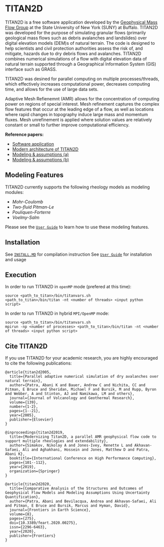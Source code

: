 # TITAN2D

TITAN2D is a free software application developed by the [Geophysical Mass Flow Group](http://www.gmfg.buffalo.edu/index.php) at the State University of New York (SUNY) at Buffalo. 
TITAN2D was developed for the purpose of simulating granular flows (primarily geological mass flows such as debris avalanches and landslides) over digital elevation models (DEM)s of natural terrain. 
The code is designed to help scientists and civil protection authorities assess the risk of, and mitigate, hazards due to dry debris flows and avalanches. 
TITAN2D combines numerical simulations of a flow with digital elevation data of natural terrain supported through a Geographical Information System (GIS) interface such as GRASS.

TITAN2D was desined for parallel computing on multiple processes/threads, which effectively increases computational power, decreases computing time, and allows for the use of large data sets.

Adaptive Mesh Refienemnt (AMR) allows for the concentration of computing power on regions of special interest.
Mesh refinement captures the complex flow features that occur at the leading edge of a flow, as well as locations where rapid changes in topography induce large mass and momentum fluxes. 
Mesh unrefinement is applied where solution values are relatively constant or small to further improve computational efficiency.

**Reference papers:**
- [Software application](https://www.sciencedirect.com/science/article/pii/S0377027304002288)
- [Modern architecture of TITAN2D](https://link.springer.com/chapter/10.1007/978-3-030-34356-9_10)
- [Modeling & assumptions (a)](https://www.frontiersin.org/articles/10.3389/feart.2020.00275/full)
- [Modeling & assumptions (b)](https://link.springer.com/chapter/10.1007/978-3-319-93701-4_57)


## Modeling Features

TITAN2D currently supports the following rheology models as modeling modules:

- *Mohr-Coulomb*
- *Two-fluid Pitman-Le*
- *Pouliquen-Forterre*
- *Voelmy-Salm*

Please see the [`User Guide`](https://github.com/TITAN2D/titan2d/blob/master/doc/Titan2D_User_Guide.pdf) to learn how to use these modeling features.


## Installation

See [`INSTALL.MD`](https://github.com/TITAN2D/titan2d/blob/master/INSTALL.MD) for compilation instruction
See [`User Guide`](https://github.com/TITAN2D/titan2d/blob/master/doc/Titan2D_User_Guide.pdf) for installation and usage


## Execution

In order to run TITAN2D in `openMP` mode (prefered at this time):

    source <path_to_titan>/bin/titanvars.sh
    <path_to_titan>/bin/titan -nt <number of threads> <input python script>

In order to run TITAN2D in hybrid `MPI/OpenMP` mode:

    source <path_to_titan>/bin/titanvars.sh
    mpirun -np <number of processes> <path_to_titan>/bin/titan -nt <number of threads> <input python script>

## Cite TITAN2D

If you use TITAN2D for your academic research, you are highly encouraged to cite the following publications:

```
@article{titan2d2005,
  title={Parallel adaptive numerical simulation of dry avalanches over natural terrain},
  author={Patra, Abani K and Bauer, Andrew C and Nichita, CC and Pitman, E Bruce and Sheridan, Michael F and Bursik, M and Rupp, Byron and Webber, A and Stinton, AJ and Namikawa, LM and others},
  journal={Journal of Volcanology and Geothermal Research},
  volume={139},
  number={1-2},
  pages={1--21},
  year={2005},
  publisher={Elsevier}
}
```

```
@inproceedings{titan2d2019,
  title={Modernizing Titan2D, a parallel AMR geophysical flow code to support multiple rheologies and extendability},
  author={Simakov, Nikolay A and Jones-Ivey, Renette L and Akhavan-Safaei, Ali and Aghakhani, Hossein and Jones, Matthew D and Patra, Abani K},
  booktitle={International Conference on High Performance Computing},
  pages={101--112},
  year={2019},
  organization={Springer}
}
```

```
@article{titan2d2020,
  title={Comparative Analysis of the Structures and Outcomes of Geophysical Flow Models and Modeling Assumptions Using Uncertainty Quantification},
  author={Patra, Abani and Bevilacqua, Andrea and Akhavan-Safaei, Ali and Pitman, E Bruce and Bursik, Marcus and Hyman, David},
  journal={Frontiers in Earth Science},
  volume={8},      
  pages={275},     
  doi={10.3389/feart.2020.00275},      
  issn={2296-6463}, 
  year={2020},
  publisher={Frontiers}
}
```
